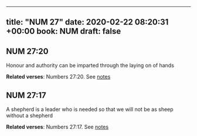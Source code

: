 
---
title: "NUM 27"
date: 2020-02-22 08:20:31 +00:00
book: NUM
draft: false
---

## NUM 27:20

Honour and authority can be imparted through the laying on of hands

**Related verses**: Numbers 27:20. See [notes](https://my.bible.com/notes/3369734294012158591)


## NUM 27:17

A shepherd is a leader who is needed so that we will not be as sheep without a shepherd

**Related verses**: Numbers 27:17. See [notes](https://my.bible.com/notes/3369733344589505139)

